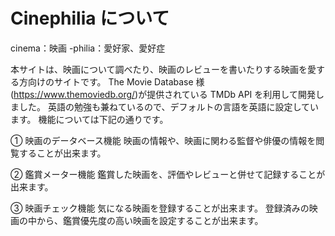 # Cinephilia について

cinema：映画
-philia：愛好家、愛好症

本サイトは、映画について調べたり、映画のレビューを書いたりする映画を愛する方向けのサイトです。
The Movie Database 様(https://www.themoviedb.org/)が提供されている TMDb API を利用して開発しました。
英語の勉強も兼ねているので、デフォルトの言語を英語に設定しています。
機能については下記の通りです。

① 映画のデータベース機能
映画の情報や、映画に関わる監督や俳優の情報を閲覧することが出来ます。

② 鑑賞メーター機能
鑑賞した映画を、評価やレビューと併せて記録することが出来ます。

③ 映画チェック機能
気になる映画を登録することが出来ます。
登録済みの映画の中から、鑑賞優先度の高い映画を設定することが出来ます。

